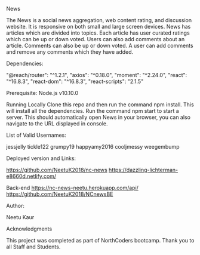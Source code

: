 News

The News is a social news aggregation, web content rating, and discussion website. It is responsive on both small and large screen devices.
News has articles which are divided into topics. Each article has user curated ratings which can be up or down voted. Users can also add comments about an article. Comments can also be up or down voted. A user can add comments and remove any comments which they have added.

Dependencies:

"@reach/router": "^1.2.1",
"axios": "^0.18.0",
"moment": "^2.24.0",
"react": "^16.8.3",
"react-dom": "^16.8.3",
"react-scripts": "2.1.5"

Prerequisite:
Node.js v10.10.0

Running Locally
Clone this repo and then run the command npm install. This will install all the dependencies.
Run the command npm start to start a server. This should automatically open News in your browser, you can also navigate to the URL displayed in console.

List of Valid Usernames:

jessjelly
tickle122
grumpy19
happyamy2016
cooljmessy
weegembump

Deployed version and Links:

https://github.com/NeetuK2018/nc-news
https://dazzling-lichterman-e8660d.netlify.com/

Back-end
https://nc-news-neetu.herokuapp.com/api/
https://github.com/NeetuK2018/NCnewsBE

Author:

Neetu Kaur

Acknowledgments

This project was completed as part of NorthCoders bootcamp.
Thank you to all Staff and Students.
